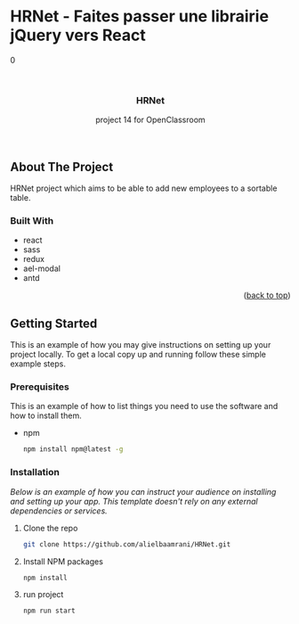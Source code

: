 # HRNet - Faites passer une librairie jQuery vers React

0<a name="readme-top"></a>

<!-- PROJECT LOGO -->
<br />
<div align="center">
  <a href="https://github.com/othneildrew/Best-README-Template">
  </a>

  <h3 align="center">HRNet</h3>

  <p align="center">
project 14 for OpenClassroom
    <br />
    <br />
    <br />
</div>

<!-- ABOUT THE PROJECT -->

## About The Project

HRNet project which aims to be able to add new employees to a sortable table.

### Built With

- react
- sass
- redux
- ael-modal
- antd

<p align="right">(<a href="#readme-top">back to top</a>)</p>

<!-- GETTING STARTED -->

## Getting Started

This is an example of how you may give instructions on setting up your project locally.
To get a local copy up and running follow these simple example steps.

### Prerequisites

This is an example of how to list things you need to use the software and how to install them.

- npm
  ```sh
  npm install npm@latest -g
  ```

### Installation

_Below is an example of how you can instruct your audience on installing and setting up your app. This template doesn't rely on any external dependencies or services._

1. Clone the repo
   ```sh
   git clone https://github.com/alielbaamrani/HRNet.git
   ```
2. Install NPM packages
   ```sh
   npm install
   ```
3. run project
   ```sh
   npm run start
   ```
